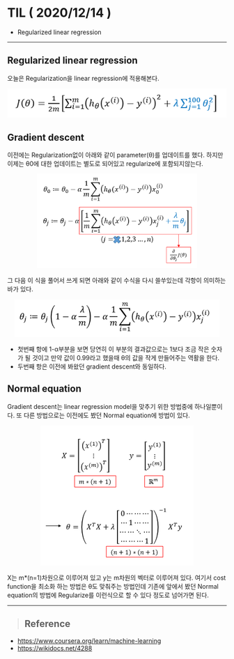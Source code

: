 # TIL ( 2020/12/14 )

- Regularized linear regression

---

## Regularized linear regression

오늘은 Regularization을 linear regression에 적용해본다.

<p align="center"><img src="../image/Machine/12.14/001.PNG" style="zoom:100%;"/></p>



## Gradient descent

이전에는 Regularization없이 아래와 같이 parameter(&theta;)를 업데이트를 했다.  하지만 이제는  &theta;0에 대한 업데이트는 별도로 되어있고 regularize에 포함되지않는다. 

<p align="center"><img src="../image/Machine/12.14/002.PNG" style="zoom:70%;"/></p>

그 다음 이 식을 풀어서 쓰게 되면 아래와 같이 수식을 다시 쓸쑤있는데 각항이 의미하는 바가 있다.

<p align="center"><img src="../image/Machine/12.14/003.PNG" style="zoom:70%;"/></p>

- 첫번째 항에 1-&alpha;부분을 보면 당연히 이 부분의 결과값으로는 1보다 조금 작은 숫자가 될 것이고 만약 값이 0.99라고 했을때 &theta;의 값을 작게 만들어주는 역활을 한다.
- 두번째 항은 이전에 봐왔던 gradient descent와 동일하다.

  

## Normal equation

Gradient descent는 linear regression model을 맞추기 위한 방법중에 하나일뿐이다. 또 다른 방법으로는 이전에도 봤던 Normal equation에 방법이 있다. 

<p align="center"><img src="../image/Machine/12.14/004.PNG" style="zoom:100%;"/></p>

X는 m*(n=1)차원으로 이루어져 있고 y는 m차원의 벡터로 이루어져 있다. 여기서 cost function을 최소화 하는 방법은 &theta;도 맞춰주는 방법인데 기존에 앞에서 봤던 Normal equation의 방법에 Regularize를 이런식으로 할 수 있다 정도로 넘어가면 된다. 





****

>## Reference

- https://www.coursera.org/learn/machine-learning
- https://wikidocs.net/4288

